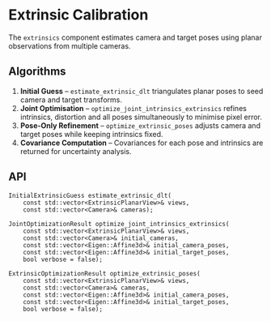 # Extrinsic Calibration

The `extrinsics` component estimates camera and target poses using planar
observations from multiple cameras.

## Algorithms

1. **Initial Guess** – `estimate_extrinsic_dlt` triangulates planar poses
   to seed camera and target transforms.
2. **Joint Optimisation** – `optimize_joint_intrinsics_extrinsics` refines
   intrinsics, distortion and all poses simultaneously to minimise pixel error.
3. **Pose-Only Refinement** – `optimize_extrinsic_poses` adjusts camera and
   target poses while keeping intrinsics fixed.
4. **Covariance Computation** – Covariances for each pose and intrinsics are
   returned for uncertainty analysis.

## API

```
InitialExtrinsicGuess estimate_extrinsic_dlt(
    const std::vector<ExtrinsicPlanarView>& views,
    const std::vector<Camera>& cameras);

JointOptimizationResult optimize_joint_intrinsics_extrinsics(
    const std::vector<ExtrinsicPlanarView>& views,
    const std::vector<Camera>& initial_cameras,
    const std::vector<Eigen::Affine3d>& initial_camera_poses,
    const std::vector<Eigen::Affine3d>& initial_target_poses,
    bool verbose = false);

ExtrinsicOptimizationResult optimize_extrinsic_poses(
    const std::vector<ExtrinsicPlanarView>& views,
    const std::vector<Camera>& cameras,
    const std::vector<Eigen::Affine3d>& initial_camera_poses,
    const std::vector<Eigen::Affine3d>& initial_target_poses,
    bool verbose = false);
```

